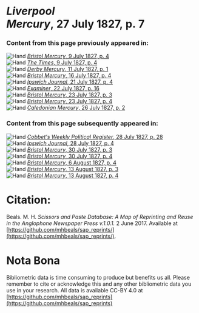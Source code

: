 # *Liverpool Mercury*, 27 July 1827, p. 7  
  
### Content from this page previously appeared in:  
![Hand](http://scissorsandpaste.net/wp-content/uploads/2017/06/smallhandpointer.png) [*Bristol Mercury*, 9 July 1827, p. 4](https://mhbeals.github.io/sap_html/Bristol-Mercury/Bristol-Mercury-9-July-1827-p-4)  
![Hand](http://scissorsandpaste.net/wp-content/uploads/2017/06/smallhandpointer.png) [*The Times*, 9 July 1827, p. 4](https://mhbeals.github.io/sap_html/The-Times/The-Times-9-July-1827-p-4)  
![Hand](http://scissorsandpaste.net/wp-content/uploads/2017/06/smallhandpointer.png) [*Derby Mercury*, 11 July 1827, p. 1](https://mhbeals.github.io/sap_html/Derby-Mercury/Derby-Mercury-11-July-1827-p-1)  
![Hand](http://scissorsandpaste.net/wp-content/uploads/2017/06/smallhandpointer.png) [*Bristol Mercury*, 16 July 1827, p. 4](https://mhbeals.github.io/sap_html/Bristol-Mercury/Bristol-Mercury-16-July-1827-p-4)  
![Hand](http://scissorsandpaste.net/wp-content/uploads/2017/06/smallhandpointer.png) [*Ipswich Journal*, 21 July 1827, p. 4](https://mhbeals.github.io/sap_html/Ipswich-Journal/Ipswich-Journal-21-July-1827-p-4)  
![Hand](http://scissorsandpaste.net/wp-content/uploads/2017/06/smallhandpointer.png) [*Examiner*, 22 July 1827, p. 16](https://mhbeals.github.io/sap_html/Examiner/Examiner-22-July-1827-p-16)  
![Hand](http://scissorsandpaste.net/wp-content/uploads/2017/06/smallhandpointer.png) [*Bristol Mercury*, 23 July 1827, p. 3](https://mhbeals.github.io/sap_html/Bristol-Mercury/Bristol-Mercury-23-July-1827-p-3)  
![Hand](http://scissorsandpaste.net/wp-content/uploads/2017/06/smallhandpointer.png) [*Bristol Mercury*, 23 July 1827, p. 4](https://mhbeals.github.io/sap_html/Bristol-Mercury/Bristol-Mercury-23-July-1827-p-4)  
![Hand](http://scissorsandpaste.net/wp-content/uploads/2017/06/smallhandpointer.png) [*Caledonian Mercury*, 26 July 1827, p. 2](https://mhbeals.github.io/sap_html/Caledonian-Mercury/Caledonian-Mercury-26-July-1827-p-2)  
  
### Content from this page subsequently appeared in:  
![Hand](http://scissorsandpaste.net/wp-content/uploads/2017/06/smallhandpointer.png) [*Cobbet's Weekly Political Register*, 28 July 1827, p. 28](https://mhbeals.github.io/sap_html/Cobbet's-Weekly-Political-Register/Cobbet's-Weekly-Political-Register-28-July-1827-p-28)  
![Hand](http://scissorsandpaste.net/wp-content/uploads/2017/06/smallhandpointer.png) [*Ipswich Journal*, 28 July 1827, p. 4](https://mhbeals.github.io/sap_html/Ipswich-Journal/Ipswich-Journal-28-July-1827-p-4)  
![Hand](http://scissorsandpaste.net/wp-content/uploads/2017/06/smallhandpointer.png) [*Bristol Mercury*, 30 July 1827, p. 3](https://mhbeals.github.io/sap_html/Bristol-Mercury/Bristol-Mercury-30-July-1827-p-3)  
![Hand](http://scissorsandpaste.net/wp-content/uploads/2017/06/smallhandpointer.png) [*Bristol Mercury*, 30 July 1827, p. 4](https://mhbeals.github.io/sap_html/Bristol-Mercury/Bristol-Mercury-30-July-1827-p-4)  
![Hand](http://scissorsandpaste.net/wp-content/uploads/2017/06/smallhandpointer.png) [*Bristol Mercury*, 6 August 1827, p. 4](https://mhbeals.github.io/sap_html/Bristol-Mercury/Bristol-Mercury-6-August-1827-p-4)  
![Hand](http://scissorsandpaste.net/wp-content/uploads/2017/06/smallhandpointer.png) [*Bristol Mercury*, 13 August 1827, p. 3](https://mhbeals.github.io/sap_html/Bristol-Mercury/Bristol-Mercury-13-August-1827-p-3)  
![Hand](http://scissorsandpaste.net/wp-content/uploads/2017/06/smallhandpointer.png) [*Bristol Mercury*, 13 August 1827, p. 4](https://mhbeals.github.io/sap_html/Bristol-Mercury/Bristol-Mercury-13-August-1827-p-4)  


# Citation: 

Beals. M. H. *Scissors and Paste Database: A Map of Reprinting and Reuse in the Anglophone Newspaper Press v.1.0.1.* 2 June 2017. Available at [https://github.com/mhbeals/sap_reprints/](https://github.com/mhbeals/sap_reprints/). 

# Nota Bona

Bibliometric data is time consuming to produce but benefits us all. Please remember to cite or acknowledge this and any other bibliometric data you use in your research. All data is available CC-BY 4.0 at [https://github.com/mhbeals/sap_reprints](https://github.com/mhbeals/sap_reprints)